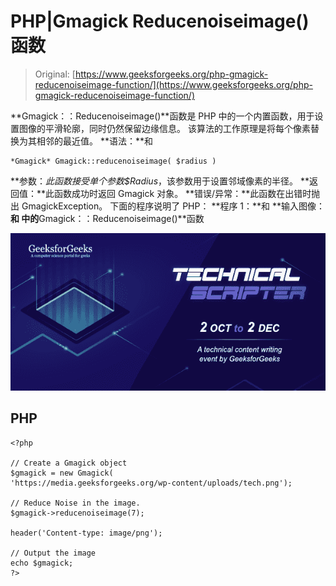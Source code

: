 # PHP|Gmagick Reducenoiseimage()函数

> Original: [https://www.geeksforgeeks.org/php-gmagick-reducenoiseimage-function/](https://www.geeksforgeeks.org/php-gmagick-reducenoiseimage-function/)

**Gmagick：：Reducenoiseimage()**函数是 PHP 中的一个内置函数，用于设置图像的平滑轮廓，同时仍然保留边缘信息。 该算法的工作原理是将每个像素替换为其相邻的最近值。
**语法：**和

```
*Gmagick* Gmagick::reducenoiseimage( $radius )
```

**参数：**此函数接受单个参数*$Radius*，该参数用于设置邻域像素的半径。
**返回值：**此函数成功时返回 Gmagick 对象。
**错误/异常：**此函数在出错时抛出 GmagickException。
下面的程序说明了 PHP：
**程序 1：**和
**输入图像：**和
中的**Gmagick：：Reducenoiseimage()**函数

![](img/88e955c2701e97341d552eba1b5adceb.png)

## PHP

```
<?php

// Create a Gmagick object
$gmagick = new Gmagick(
'https://media.geeksforgeeks.org/wp-content/uploads/tech.png');

// Reduce Noise in the image.
$gmagick->reducenoiseimage(7);

header('Content-type: image/png');

// Output the image
echo $gmagick;
?>
```